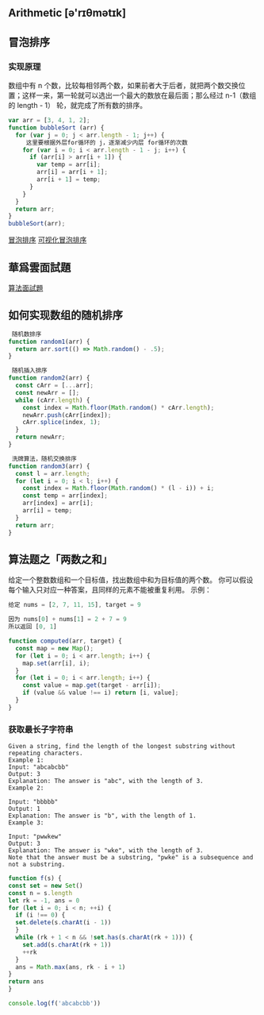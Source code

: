## Arithmetic [ə'rɪθmətɪk]
## 冒泡排序
### 实现原理
数组中有 n 个数，比较每相邻两个数，如果前者大于后者，就把两个数交换位置；这样一来，第一轮就可以选出一个最大的数放在最后面；那么经过 n-1（数组的 length - 1） 轮，就完成了所有数的排序。

```js
var arr = [3, 4, 1, 2];
function bubbleSort (arr) {
  for (var j = 0; j < arr.length - 1; j++) {
     这里要根据外层for循环的 j，逐渐减少内层 for循环的次数
    for (var i = 0; i < arr.length - 1 - j; i++) {
      if (arr[i] > arr[i + 1]) {
        var temp = arr[i];
        arr[i] = arr[i + 1];
        arr[i + 1] = temp;
      }
    }
  }
  return arr;
}
bubbleSort(arr);
```

[冒泡排序](https:segmentfault.com/a/1190000014175918) [可视化冒泡排序](https:segmentfault.com/a/1190000014176104)

## 華爲雲面試題

[算法面試題](https:www.huaweicloud.com/articles/ea87be82e31ca5e6e5c0f1ee3a3d286f.html)

## 如何实现数组的随机排序

```js
 随机数排序
function random1(arr) {
  return arr.sort(() => Math.random() - .5);
}

 随机插入排序
function random2(arr) {
  const cArr = [...arr];
  const newArr = [];
  while (cArr.length) {
    const index = Math.floor(Math.random() * cArr.length);
    newArr.push(cArr[index]);
    cArr.splice(index, 1);
  }
  return newArr;
}

 洗牌算法，随机交换排序
function random3(arr) {
  const l = arr.length;
  for (let i = 0; i < l; i++) {
    const index = Math.floor(Math.random() * (l - i)) + i;
    const temp = arr[index];
    arr[index] = arr[i];
    arr[i] = temp;
  }
  return arr;
}
```

## 算法题之「两数之和」
给定一个整数数组和一个目标值，找出数组中和为目标值的两个数。 你可以假设每个输入只对应一种答案，且同样的元素不能被重复利用。 示例：
```js
给定 nums = [2, 7, 11, 15], target = 9

因为 nums[0] + nums[1] = 2 + 7 = 9
所以返回 [0, 1]
```
```js
function computed(arr, target) {
  const map = new Map();
  for (let i = 0; i < arr.length; i++) {
    map.set(arr[i], i);
  }
  for (let i = 0; i < arr.length; i++) {
    const value = map.get(target - arr[i]);
    if (value && value !== i) return [i, value];
  }
}
```
### 获取最长子字符串
```
Given a string, find the length of the longest substring without repeating characters.
Example 1:
Input: "abcabcbb"
Output: 3
Explanation: The answer is "abc", with the length of 3.
Example 2:

Input: "bbbbb"
Output: 1
Explanation: The answer is "b", with the length of 1.
Example 3:

Input: "pwwkew"
Output: 3
Explanation: The answer is "wke", with the length of 3.
Note that the answer must be a substring, "pwke" is a subsequence and not a substring.
```
```js
function f(s) {
const set = new Set()
const n = s.length
let rk = -1, ans = 0
for (let i = 0; i < n; ++i) {
  if (i !== 0) {
  set.delete(s.charAt(i - 1))
  }
  while (rk + 1 < n && !set.has(s.charAt(rk + 1))) {
    set.add(s.charAt(rk + 1))
    ++rk
  }
  ans = Math.max(ans, rk - i + 1)
}
return ans
}

console.log(f('abcabcbb'))
